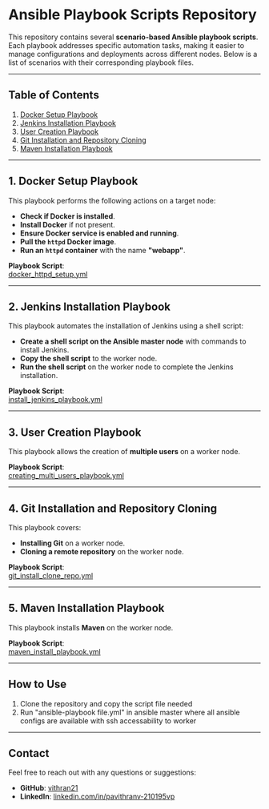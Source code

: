 # Ansible Playbook Scripts Repository  

This repository contains several **scenario-based Ansible playbook scripts**. Each playbook addresses specific automation tasks, making it easier to manage configurations and deployments across different nodes. Below is a list of scenarios with their corresponding playbook files.

---

## **Table of Contents**

1. [Docker Setup Playbook](#1-docker-setup-playbook)  
2. [Jenkins Installation Playbook](#2-jenkins-installation-playbook)  
3. [User Creation Playbook](#3-user-creation-playbook)  
4. [Git Installation and Repository Cloning](#4-git-installation-and-repository-cloning)  
5. [Maven Installation Playbook](#5-maven-installation-playbook)  

---

## 1. **Docker Setup Playbook**  
This playbook performs the following actions on a target node:  
- **Check if Docker is installed**.  
- **Install Docker** if not present.  
- **Ensure Docker service is enabled and running**.  
- **Pull the `httpd` Docker image**.  
- **Run an `httpd` container** with the name **"webapp"**.

**Playbook Script**:  
[docker_httpd_setup.yml](https://github.com/vithran21/Ansible_Playbook_Script/blob/master/docker_httpd_setup.yml)

---

## 2. **Jenkins Installation Playbook**  
This playbook automates the installation of Jenkins using a shell script:  
- **Create a shell script on the Ansible master node** with commands to install Jenkins.  
- **Copy the shell script** to the worker node.  
- **Run the shell script** on the worker node to complete the Jenkins installation.

**Playbook Script**:  
[install_jenkins_playbook.yml](https://github.com/vithran21/Ansible_Playbook_Script/blob/master/install_jenkins_playbook.yml)

---

## 3. **User Creation Playbook**  
This playbook allows the creation of **multiple users** on a worker node.

**Playbook Script**:  
[creating_multi_users_playbook.yml](https://github.com/vithran21/Ansible_Playbook_Script/blob/master/creating_multi_users_playbook.yml)

---

## 4. **Git Installation and Repository Cloning**  
This playbook covers:  
- **Installing Git** on a worker node.  
- **Cloning a remote repository** on the worker node.

**Playbook Script**:  
[git_install_clone_repo.yml](https://github.com/vithran21/Ansible_Playbook_Script/blob/master/git_install_clone_repo.yml)

---

## 5. **Maven Installation Playbook**  
This playbook installs **Maven** on the worker node.

**Playbook Script**:  
[maven_install_playbook.yml](https://github.com/vithran21/Ansible_Playbook_Script/blob/master/maven_install_playbook.yml)

---

## **How to Use**  
1. Clone the repository and copy the script file needed
2. Run "ansible-playbook file.yml" in ansible master where all ansible configs are available with ssh accessability to worker
   
---

## **Contact**  
Feel free to reach out with any questions or suggestions:  
- **GitHub**: [vithran21](https://github.com/vithran21)  
- **LinkedIn**: [linkedin.com/in/pavithranv-210195vp](https://linkedin.com/in/pavithranv-210195vp)

